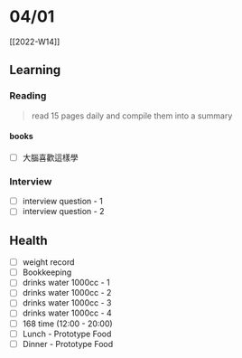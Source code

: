 # 04/01

[[2022-W14]]

## Learning

### Reading

> read 15 pages daily and compile them into a summary

#### books

- [ ] 大腦喜歡這樣學

### Interview

- [ ] interview question - 1
- [ ] interview question - 2

## Health

- [ ] weight record
- [ ] Bookkeeping
- [ ] drinks water 1000cc - 1
- [ ] drinks water 1000cc - 2
- [ ] drinks water 1000cc - 3
- [ ] drinks water 1000cc - 4
- [ ] 168 time (12:00 - 20:00)
- [ ] Lunch - Prototype Food
- [ ] Dinner - Prototype Food
